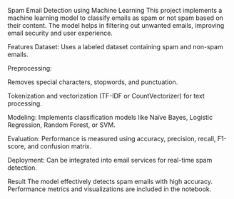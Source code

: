 Spam Email Detection using Machine Learning
This project implements a machine learning model to classify emails as spam or not spam based on their content. The model helps in filtering out unwanted emails, improving email security and user experience.

Features
Dataset: Uses a labeled dataset containing spam and non-spam emails.

Preprocessing:

Removes special characters, stopwords, and punctuation.

Tokenization and vectorization (TF-IDF or CountVectorizer) for text processing.

Modeling: Implements classification models like Naïve Bayes, Logistic Regression, Random Forest, or SVM.

Evaluation: Performance is measured using accuracy, precision, recall, F1-score, and confusion matrix.

Deployment: Can be integrated into email services for real-time spam detection.

Result
The model effectively detects spam emails with high accuracy. Performance metrics and visualizations are included in the notebook.
